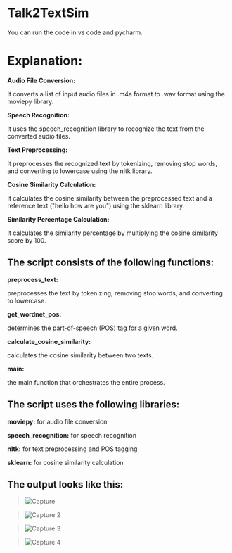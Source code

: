 # Talk2TextSim

You can run the code in vs code and pycharm.

# **Explanation:**

**Audio File Conversion:** 

It converts a list of input audio files in .m4a format to .wav format using the moviepy library.

**Speech Recognition:** 

It uses the speech_recognition library to recognize the text from the converted audio files.

**Text Preprocessing:** 

It preprocesses the recognized text by tokenizing, removing stop words, and converting to lowercase using the nltk library.

**Cosine Similarity Calculation:** 

It calculates the cosine similarity between the preprocessed text and a reference text ("hello how are you") using the sklearn library.

**Similarity Percentage Calculation:** 

It calculates the similarity percentage by multiplying the cosine similarity score by 100.

## The script consists of the following functions:

**preprocess_text:** 

preprocesses the text by tokenizing, removing stop words, and converting to lowercase.

**get_wordnet_pos:** 

determines the part-of-speech (POS) tag for a given word.

**calculate_cosine_similarity:** 

calculates the cosine similarity between two texts.

**main:** 

the main function that orchestrates the entire process.

## The script uses the following libraries:

**moviepy:** for audio file conversion

**speech_recognition:** for speech recognition

**nltk:** for text preprocessing and POS tagging

**sklearn:** for cosine similarity calculation

## The output looks like this:

> ![Capture](https://github.com/user-attachments/assets/866e6866-1c66-4f75-840f-a4a9589472f5)

> ![Capture 2](https://github.com/user-attachments/assets/f10d795b-8523-4005-8708-1c8bae3d87a7)

> ![Capture 3](https://github.com/user-attachments/assets/62412062-9874-46e5-9d80-0c9c9f3fd231)

> ![Capture 4](https://github.com/user-attachments/assets/abe63b0d-46e1-455f-a811-625ae2fbf0c1)
